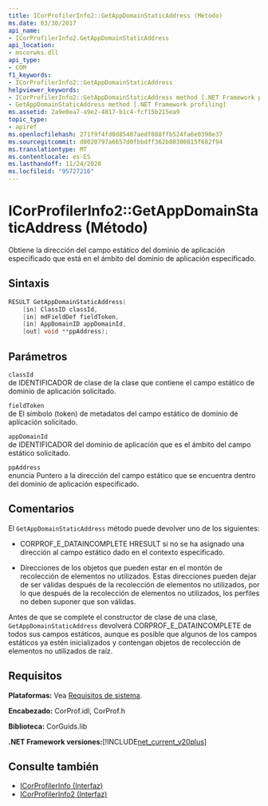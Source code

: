 ```yaml
---
title: ICorProfilerInfo2::GetAppDomainStaticAddress (Método)
ms.date: 03/30/2017
api_name:
- ICorProfilerInfo2.GetAppDomainStaticAddress
api_location:
- mscorwks.dll
api_type:
- COM
f1_keywords:
- ICorProfilerInfo2::GetAppDomainStaticAddress
helpviewer_keywords:
- ICorProfilerInfo2::GetAppDomainStaticAddress method [.NET Framework profiling]
- GetAppDomainStaticAddress method [.NET Framework profiling]
ms.assetid: 2a9e0ea7-a9e2-4817-b1c4-fcf15b215ea9
topic_type:
- apiref
ms.openlocfilehash: 271f9f4fd0d85407aedf088ffb524fa6e0398e37
ms.sourcegitcommit: d8020797a6657d0fbbdff362b80300815f682f94
ms.translationtype: MT
ms.contentlocale: es-ES
ms.lasthandoff: 11/24/2020
ms.locfileid: "95727216"
---
```

# <a name="icorprofilerinfo2getappdomainstaticaddress-method"></a>ICorProfilerInfo2::GetAppDomainStaticAddress (Método)

Obtiene la dirección del campo estático del dominio de aplicación especificado que está en el ámbito del dominio de aplicación especificado.  
  
## <a name="syntax"></a>Sintaxis  
  
```cpp  
RESULT GetAppDomainStaticAddress(  
    [in] ClassID classId,  
    [in] mdFieldDef fieldToken,  
    [in] AppDomainID appDomainId,  
    [out] void **ppAddress);  
```  
  
## <a name="parameters"></a>Parámetros  

 `classId`  
 de IDENTIFICADOR de clase de la clase que contiene el campo estático de dominio de aplicación solicitado.  
  
 `fieldToken`  
 de El símbolo (token) de metadatos del campo estático de dominio de aplicación solicitado.  
  
 `appDomainId`  
 de IDENTIFICADOR del dominio de aplicación que es el ámbito del campo estático solicitado.  
  
 `ppAddress`  
 enuncia Puntero a la dirección del campo estático que se encuentra dentro del dominio de aplicación especificado.  
  
## <a name="remarks"></a>Comentarios  

 El `GetAppDomainStaticAddress` método puede devolver uno de los siguientes:  
  
- CORPROF_E_DATAINCOMPLETE HRESULT si no se ha asignado una dirección al campo estático dado en el contexto especificado.  
  
- Direcciones de los objetos que pueden estar en el montón de recolección de elementos no utilizados. Estas direcciones pueden dejar de ser válidas después de la recolección de elementos no utilizados, por lo que después de la recolección de elementos no utilizados, los perfiles no deben suponer que son válidas.  
  
 Antes de que se complete el constructor de clase de una clase, `GetAppDomainStaticAddress` devolverá CORPROF_E_DATAINCOMPLETE de todos sus campos estáticos, aunque es posible que algunos de los campos estáticos ya estén inicializados y contengan objetos de recolección de elementos no utilizados de raíz.  
  
## <a name="requirements"></a>Requisitos  

 **Plataformas:** Vea [Requisitos de sistema](../../get-started/system-requirements.md).  
  
 **Encabezado:** CorProf.idl, CorProf.h  
  
 **Biblioteca:** CorGuids.lib  
  
 **.NET Framework versiones:**[!INCLUDE[net_current_v20plus](../../../../includes/net-current-v20plus-md.md)]  
  
## <a name="see-also"></a>Consulte también

- [ICorProfilerInfo (Interfaz)](icorprofilerinfo-interface.md)
- [ICorProfilerInfo2 (Interfaz)](icorprofilerinfo2-interface.md)
